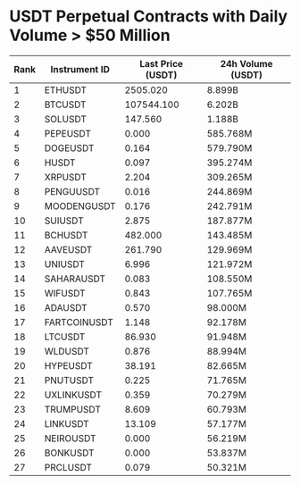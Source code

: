# USDT Perpetual Contracts with Daily Volume > $50 Million

| Rank | Instrument ID | Last Price (USDT) | 24h Volume (USDT) |
|------|---------------|-------------------|-------------------|
| 1 | ETHUSDT | 2505.020 | 8.899B |
| 2 | BTCUSDT | 107544.100 | 6.202B |
| 3 | SOLUSDT | 147.560 | 1.188B |
| 4 | PEPEUSDT | 0.000 | 585.768M |
| 5 | DOGEUSDT | 0.164 | 579.790M |
| 6 | HUSDT | 0.097 | 395.274M |
| 7 | XRPUSDT | 2.204 | 309.265M |
| 8 | PENGUUSDT | 0.016 | 244.869M |
| 9 | MOODENGUSDT | 0.176 | 242.791M |
| 10 | SUIUSDT | 2.875 | 187.877M |
| 11 | BCHUSDT | 482.000 | 143.485M |
| 12 | AAVEUSDT | 261.790 | 129.969M |
| 13 | UNIUSDT | 6.996 | 121.972M |
| 14 | SAHARAUSDT | 0.083 | 108.550M |
| 15 | WIFUSDT | 0.843 | 107.765M |
| 16 | ADAUSDT | 0.570 | 98.000M |
| 17 | FARTCOINUSDT | 1.148 | 92.178M |
| 18 | LTCUSDT | 86.930 | 91.948M |
| 19 | WLDUSDT | 0.876 | 88.994M |
| 20 | HYPEUSDT | 38.191 | 82.665M |
| 21 | PNUTUSDT | 0.225 | 71.765M |
| 22 | UXLINKUSDT | 0.359 | 70.279M |
| 23 | TRUMPUSDT | 8.609 | 60.793M |
| 24 | LINKUSDT | 13.109 | 57.177M |
| 25 | NEIROUSDT | 0.000 | 56.219M |
| 26 | BONKUSDT | 0.000 | 53.837M |
| 27 | PRCLUSDT | 0.079 | 50.321M |
